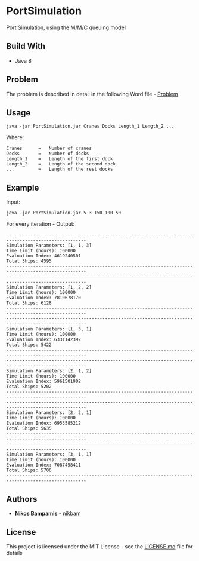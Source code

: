 # PortSimulation

Port Simulation, using the [M/M/C](https://en.wikipedia.org/wiki/M/M/c_queue) queuing model

## Build With

* Java 8

## Problem

The problem is described in detail in the following Word file - [Problem](Problem.docx)

## Usage

```
java -jar PortSimulation.jar Cranes Docks Length_1 Length_2 ...
```

Where:

```
Cranes      =   Number of cranes
Docks       =   Number of docks
Length_1    =   Length of the first dock
Length_2    =   Length of the second dock
...         =   Length of the rest docks
```

## Example

Input:

```
java -jar PortSimulation.jar 5 3 150 100 50
```

For every iteration - Output:

```
----------------------------------------------------------------------------------------------------
Simulation Parameters: [1, 1, 3]
Time Limit (hours): 100000
Evaluation Index: 4619240501
Total Ships: 4595
----------------------------------------------------------------------------------------------------
----------------------------------------------------------------------------------------------------
Simulation Parameters: [1, 2, 2]
Time Limit (hours): 100000
Evaluation Index: 7810678170
Total Ships: 6128
----------------------------------------------------------------------------------------------------
----------------------------------------------------------------------------------------------------
Simulation Parameters: [1, 3, 1]
Time Limit (hours): 100000
Evaluation Index: 6331142392
Total Ships: 5422
----------------------------------------------------------------------------------------------------
----------------------------------------------------------------------------------------------------
Simulation Parameters: [2, 1, 2]
Time Limit (hours): 100000
Evaluation Index: 5961501902
Total Ships: 5202
----------------------------------------------------------------------------------------------------
----------------------------------------------------------------------------------------------------
Simulation Parameters: [2, 2, 1]
Time Limit (hours): 100000
Evaluation Index: 6953585212
Total Ships: 5635
----------------------------------------------------------------------------------------------------
----------------------------------------------------------------------------------------------------
Simulation Parameters: [3, 1, 1]
Time Limit (hours): 100000
Evaluation Index: 7087458411
Total Ships: 5706
----------------------------------------------------------------------------------------------------
```

## Authors

* **Nikos Bampamis** - [nikbam](https://github.com/nikbam)

## License

This project is licensed under the MIT License - see the [LICENSE.md](LICENSE.md) file for details
